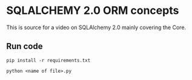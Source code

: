 # SQLALCHEMY 2.0 ORM concepts
This is source for a video on SQLAlchemy 2.0 mainly covering the Core.

## Run code 
```
pip install -r requirements.txt
```

```
python <name of file>.py
```